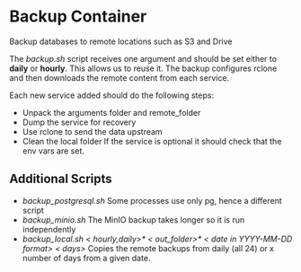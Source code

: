 # Backup Container

Backup databases to remote locations such as S3 and Drive

The *backup.sh* script receives one argument and should be set either to **daily** or **hourly**. This allows us to reuse it. The backup configures rclone and then downloads the remote content from each service.

Each new service added should do the following steps:
* Unpack the arguments folder and remote_folder
* Dump the service for recovery
* Use rclone to send the data upstream
* Clean the local folder
If the service is optional it should check that the env vars are set.

## Additional Scripts

* *backup_postgresql.sh* Some processes use only pg, hence a different script
* *backup_minio.sh* The MinIO backup takes longer so it is run independently
* *backup_local.sh < hourly,daily>\* < out_folder>\* < date in YYYY-MM-DD format> < days>* Copies the remote backups from daily (all 24) or x number of days from a given date.
